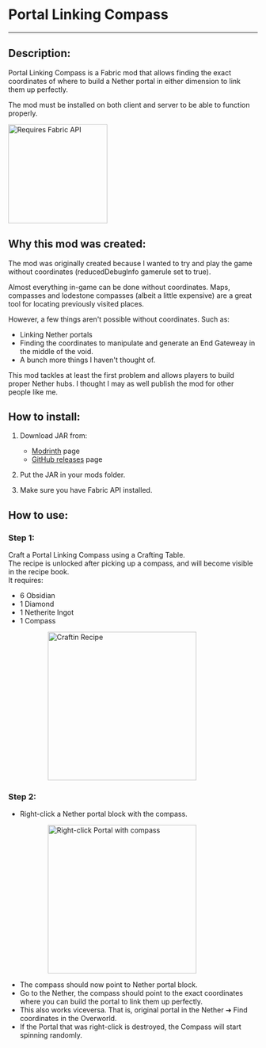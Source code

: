 # Portal Linking Compass

---

## Description:

Portal Linking Compass is a Fabric mod that allows finding the exact coordinates
of where to build a Nether portal in either dimension to link them up perfectly.

The mod must be installed on both client and server to be able to function properly.

<a href="https://modrinth.com/mod/fabric-api">
  <img width="200px" src="https://i.imgur.com/Ol1Tcf8.png" alt="Requires Fabric API" />
</a>

## Why this mod was created:

The mod was originally created because I wanted to try and play the game without coordinates (reducedDebugInfo  gamerule set to true).

Almost everything in-game can be done without coordinates. Maps, compasses and lodestone compasses (albeit a little expensive) are a great tool for locating previously visited places.

However, a few things aren't possible without coordinates. Such as:
- Linking Nether portals
- Finding the coordinates to manipulate and generate an End Gateweay in the middle of the void.
- A bunch more things I haven't thought of.

This mod tackles at least the first problem and allows players to build proper Nether hubs.
I thought I may as well publish the mod for other people like me.


## How to install:
1. Download JAR from:
   - [Modrinth](https://modrinth/mod/portal-linking-compass) page
   - [GitHub releases](https://github.com/maxoduke/Portal-Linking-Compass/releases) page

2. Put the JAR in your mods folder.
3. Make sure you have Fabric API installed.


## How to use:

### Step 1:
Craft a Portal Linking Compass using a Crafting Table.  
The recipe is unlocked after picking up a compass, and will become visible in the recipe book.  
It requires:
- 6 Obsidian
- 1 Diamond
- 1 Netherite Ingot
- 1 Compass
<dl>
   <dd>
      <dl>
         <dd>
            <img width="300px" src="https://maxoduke.me/assets/images/mods/portal-linking-compass/step1.jpg" alt="Craftin Recipe" />
         </dd>
      </dl>
   </dd>
</dl>


### Step 2:
- Right-click a Nether portal block with the compass.
<dl>
   <dd>
      <dl>
         <dd>
            <img width="300px" src="https://maxoduke.me/assets/images/mods/portal-linking-compass/step2.jpg" alt="Right-click Portal with compass" />
         </dd>
      </dl>
   </dd>
</dl>

- The compass should now point to Nether portal block.
- Go to the Nether, the compass should point to the exact coordinates where you can build the portal to link them up perfectly.
- This also works viceversa. That is, original portal in the Nether ➔ Find coordinates in the Overworld.
- If the Portal that was right-click is destroyed, the Compass will start spinning randomly. 
